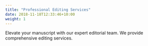 ```yaml
---
title: "Professional Editing Services"
date: 2018-11-18T12:33:46+10:00
weight: 1
---
```


Elevate your manuscript with our expert editorial team. We provide comprehensive editing services.